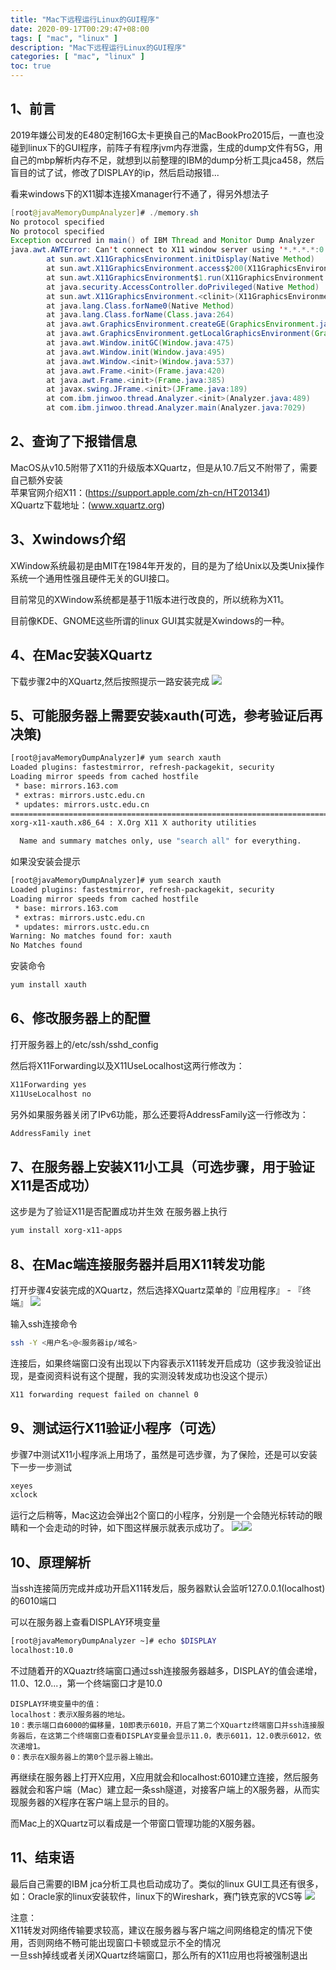 ```yaml
---
title: "Mac下远程运行Linux的GUI程序"
date: 2020-09-17T00:29:47+08:00
tags: [ "mac", "linux" ]
description: "Mac下远程运行Linux的GUI程序"
categories: [ "mac", "linux" ]
toc: true
---
```


## 1、前言
2019年嫌公司发的E480定制16G太卡更换自己的MacBookPro2015后，一直也没碰到linux下的GUI程序，前阵子有程序jvm内存泄露，生成的dump文件有5G，用自己的mbp解析内存不足，就想到以前整理的IBM的dump分析工具jca458，然后盲目的试了试，修改了DISPLAY的ip，然后启动报错...  

看来windows下的X11脚本连接Xmanager行不通了，得另外想法子

```java
[root@javaMemoryDumpAnalyzer]# ./memory.sh  
No protocol specified
No protocol specified
Exception occurred in main() of IBM Thread and Monitor Dump Analyzer
java.awt.AWTError: Can't connect to X11 window server using '*.*.*.*:0.0' as the value of the DISPLAY variable.
        at sun.awt.X11GraphicsEnvironment.initDisplay(Native Method)
        at sun.awt.X11GraphicsEnvironment.access$200(X11GraphicsEnvironment.java:65)
        at sun.awt.X11GraphicsEnvironment$1.run(X11GraphicsEnvironment.java:115)
        at java.security.AccessController.doPrivileged(Native Method)
        at sun.awt.X11GraphicsEnvironment.<clinit>(X11GraphicsEnvironment.java:74)
        at java.lang.Class.forName0(Native Method)
        at java.lang.Class.forName(Class.java:264)
        at java.awt.GraphicsEnvironment.createGE(GraphicsEnvironment.java:103)
        at java.awt.GraphicsEnvironment.getLocalGraphicsEnvironment(GraphicsEnvironment.java:82)
        at java.awt.Window.initGC(Window.java:475)
        at java.awt.Window.init(Window.java:495)
        at java.awt.Window.<init>(Window.java:537)
        at java.awt.Frame.<init>(Frame.java:420)
        at java.awt.Frame.<init>(Frame.java:385)
        at javax.swing.JFrame.<init>(JFrame.java:189)
        at com.ibm.jinwoo.thread.Analyzer.<init>(Analyzer.java:489)
        at com.ibm.jinwoo.thread.Analyzer.main(Analyzer.java:7029)
```

## 2、查询了下报错信息
MacOS从v10.5附带了X11的升级版本XQuartz，但是从10.7后又不附带了，需要自己额外安装  
苹果官网介绍X11：(https://support.apple.com/zh-cn/HT201341)  
XQuartz下载地址：(www.xquartz.org)

## 3、Xwindows介绍
XWindow系统最初是由MIT在1984年开发的，目的是为了给Unix以及类Unix操作系统一个通用性强且硬件无关的GUI接口。

目前常见的XWindow系统都是基于11版本进行改良的，所以统称为X11。

目前像KDE、GNOME这些所谓的linux GUI其实就是Xwindows的一种。

## 4、在Mac安装XQuartz
下载步骤2中的XQuartz,然后按照提示一路安装完成
![](/posts/x11/xquartz.jpg)

## 5、可能服务器上需要安装xauth(可选，参考验证后再决策)
```bash
[root@javaMemoryDumpAnalyzer]# yum search xauth
Loaded plugins: fastestmirror, refresh-packagekit, security
Loading mirror speeds from cached hostfile
 * base: mirrors.163.com
 * extras: mirrors.ustc.edu.cn
 * updates: mirrors.ustc.edu.cn
========================================================================= N/S Matched: xauth =========================================================================
xorg-x11-xauth.x86_64 : X.Org X11 X authority utilities

  Name and summary matches only, use "search all" for everything.
```

如果没安装会提示
```bash
[root@javaMemoryDumpAnalyzer]# yum search xauth
Loaded plugins: fastestmirror, refresh-packagekit, security
Loading mirror speeds from cached hostfile
 * base: mirrors.163.com
 * extras: mirrors.ustc.edu.cn
 * updates: mirrors.ustc.edu.cn
Warning: No matches found for: xauth
No Matches found
```

安装命令
```bash
yum install xauth
```

## 6、修改服务器上的配置
打开服务器上的/etc/ssh/sshd_config

然后将X11Forwarding以及X11UseLocalhost这两行修改为：
```bash
X11Forwarding yes
X11UseLocalhost no
```
另外如果服务器关闭了IPv6功能，那么还要将AddressFamily这一行修改为：
```bash
AddressFamily inet
```

## 7、在服务器上安装X11小工具（可选步骤，用于验证X11是否成功）
这步是为了验证X11是否配置成功并生效
在服务器上执行
```bash
yum install xorg-x11-apps
```

## 8、在Mac端连接服务器并启用X11转发功能
打开步骤4安装完成的XQuartz，然后选择XQuartz菜单的『应用程序』 - 『终端』
![](/posts/x11/run.jpg)

输入ssh连接命令
```bash
ssh -Y <用户名>@<服务器ip/域名>
```
连接后，如果终端窗口没有出现以下内容表示X11转发开启成功（这步我没验证出现，是查阅资料说有这个提醒，我的实测没转发成功也没这个提示）
```bash
X11 forwarding request failed on channel 0
```

## 9、测试运行X11验证小程序（可选）
步骤7中测试X11小程序派上用场了，虽然是可选步骤，为了保险，还是可以安装下一步一步测试
```bash
xeyes
xclock
```
运行之后稍等，Mac这边会弹出2个窗口的小程序，分别是一个会随光标转动的眼睛和一个会走动的时钟，如下图这样展示就表示成功了。
![](/posts/x11/eyes.jpg)![](/posts/x11/clock.jpg)

## 10、原理解析
当ssh连接简历完成并成功开启X11转发后，服务器默认会监听127.0.0.1(localhost)的6010端口

可以在服务器上查看DISPLAY环境变量
```bash
[root@javaMemoryDumpAnalyzer ~]# echo $DISPLAY
localhost:10.0
```

不过随着开的XQuaztr终端窗口通过ssh连接服务器越多，DISPLAY的值会递增，11.0、12.0...，第一个终端窗口才是10.0
```
DISPLAY环境变量中的值：  
localhost：表示X服务器的地址。  
10：表示端口自6000的偏移量，10即表示6010，开启了第二个XQuartz终端窗口并ssh连接服务器后，在这第二个终端窗口查看DISPLAY变量会显示11.0，表示6011，12.0表示6012，依次递增1。  
0：表示在X服务器上的第0个显示器上输出。
```
再继续在服务器上打开X应用，X应用就会和localhost:6010建立连接，然后服务器就会和客户端（Mac）建立起一条ssh隧道，对接客户端上的X服务器，从而实现服务器的X程序在客户端上显示的目的。

而Mac上的XQuartz可以看成是一个带窗口管理功能的X服务器。

## 11、结束语
最后自己需要的IBM jca分析工具也启动成功了。类似的linux GUI工具还有很多，如：Oracle家的linux安装软件，linux下的Wireshark，赛门铁克家的VCS等
![](/posts/x11/jca.jpg)

注意：  
X11转发对网络传输要求较高，建议在服务器与客户端之间网络稳定的情况下使用，否则网络不畅可能出现窗口卡顿或显示不全的情况  
一旦ssh掉线或者关闭XQuartz终端窗口，那么所有的X11应用也将被强制退出